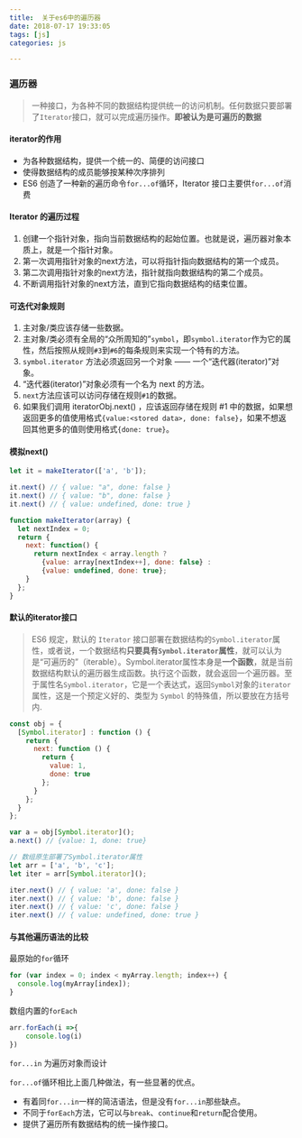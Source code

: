 ```yaml
---
title:  关于es6中的遍历器
date: 2018-07-17 19:33:05
tags: [js]
categories: js

---
```


### 遍历器
> 一种接口，为各种不同的数据结构提供统一的访问机制。任何数据只要部署了`Iterator`接口，就可以完成遍历操作。<b>即被认为是可遍历的数据</b>

#### iterator的作用
- 为各种数据结构，提供一个统一的、简便的访问接口
- 使得数据结构的成员能够按某种次序排列
- ES6 创造了一种新的遍历命令`for...of`循环，Iterator 接口主要供`for...of`消费

#### Iterator 的遍历过程
1. 创建一个指针对象，指向当前数据结构的起始位置。也就是说，遍历器对象本质上，就是一个指针对象。
2. 第一次调用指针对象的next方法，可以将指针指向数据结构的第一个成员。
3. 第二次调用指针对象的next方法，指针就指向数据结构的第二个成员。
4. 不断调用指针对象的next方法，直到它指向数据结构的结束位置。
<!-- more -->
#### 可迭代对象规则

1. 主对象/类应该存储一些数据。
2. 主对象/类必须有全局的“众所周知的”`symbol`，即`symbol.iterator`作为它的属性，然后按照从规则`#3`到`#6`的每条规则来实现一个特有的方法。
3. `symbol.iterator` 方法必须返回另一个对象 —— 一个“迭代器(iterator)”对象。
4. “迭代器(iterator)”对象必须有一个名为 next 的方法。
5. `next`方法应该可以访问存储在规则`#1`的数据。
6. 如果我们调用 iteratorObj.next() ，应该返回存储在规则 #1 中的数据，如果想返回更多的值使用格式`{value:<stored data>, done: false}`，如果不想返回其他更多的值则使用格式`{done: true}`。

#### 模拟next()

```js
let it = makeIterator(['a', 'b']);

it.next() // { value: "a", done: false }
it.next() // { value: "b", done: false }
it.next() // { value: undefined, done: true }

function makeIterator(array) {
  let nextIndex = 0;
  return {
    next: function() {
      return nextIndex < array.length ?
        {value: array[nextIndex++], done: false} :
        {value: undefined, done: true};
    }
  };
}
```
#### 默认的iterator接口
>ES6 规定，默认的 `Iterator` 接口部署在数据结构的`Symbol.iterator`属性，或者说，一个数据结构<b>只要具有`Symbol.iterator`属性</b>，就可以认为是“可遍历的”（iterable）。Symbol.iterator属性本身是<b>一个函数</b>，就是当前数据结构默认的遍历器生成函数。执行这个函数，就会返回一个遍历器。至于属性名`Symbol.iterator`，它是一个表达式，返回`Symbol`对象的`iterator`属性，这是一个预定义好的、类型为 `Symbol` 的特殊值，所以要放在方括号内.

```js
const obj = {
  [Symbol.iterator] : function () {
    return {
      next: function () {
        return {
          value: 1,
          done: true
        };
      }
    };
  }
};

var a = obj[Symbol.iterator]();
a.next() // {value: 1, done: true}

// 数组原生部署了Symbol.iterator属性
let arr = ['a', 'b', 'c'];
let iter = arr[Symbol.iterator]();

iter.next() // { value: 'a', done: false }
iter.next() // { value: 'b', done: false }
iter.next() // { value: 'c', done: false }
iter.next() // { value: undefined, done: true }
```
#### 与其他遍历语法的比较

最原始的`for`循环
```js
for (var index = 0; index < myArray.length; index++) {
  console.log(myArray[index]);
}
```

数组内置的`forEach`
```js
arr.forEach(i =>{
    console.log(i)
})
```

`for...in` 为遍历对象而设计

`for...of`循环相比上面几种做法，有一些显著的优点。
- 有着同`for...in`一样的简洁语法，但是没有`for...in`那些缺点。
- 不同于`forEach`方法，它可以与`break`、`continue`和`return`配合使用。
- 提供了遍历所有数据结构的统一操作接口。
